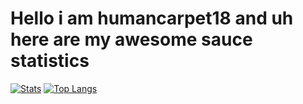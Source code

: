 # Hello i am humancarpet18 and uh here are my awesome sauce statistics
[![Stats](https://github-readme-stats.vercel.app/api?username=humancarpet18&show_icons=true&count_private=false&theme=radical)](https://github.com/humancarpet18)
[![Top Langs](https://github-readme-stats.vercel.app/api/top-langs/?username=humancarpet18&layout=compact&theme=radical)](https://github.com/humancarpet18)
